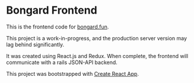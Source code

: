 # Bongard Frontend

This is the frontend code for [bongard.fun](http://bongard.fun).

This project is a work-in-progress, and the production server version may lag behind significantly.

It was created using React.js and Redux. When complete, the frontend will communicate with a rails JSON-API backend.

This project was bootstrapped with [Create React App](https://github.com/facebookincubator/create-react-app).